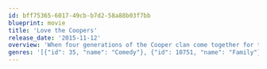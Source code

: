 ```yaml
---
id: bff75365-6017-49cb-b7d2-58a88b03f7bb
blueprint: movie
title: 'Love the Coopers'
release_date: '2015-11-12'
overview: 'When four generations of the Cooper clan come together for their annual Christmas Eve celebration, a series of unexpected visitors and unlikely events turn the night upside down, leading them all toward a surprising rediscovery of family bonds and the spirit of the holiday.'
genres: '[{"id": 35, "name": "Comedy"}, {"id": 10751, "name": "Family"}]'
---
```

